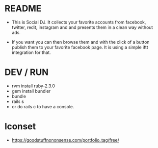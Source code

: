 # README

* This is Social DJ. It collects your favorite accounts from facebook, twitter, redit, instagram and and presents them in a clean way without ads. 

* If you want you can then browse them and with the click of a button publish them to your favorite facebook page. It is using a simple iftt integration for that. 

# DEV / RUN

- rvm install ruby-2.3.0
- gem install bundler
- bundle
- rails s
- or do rails c to have a console.
     

# Iconset

- https://goodstuffnononsense.com/portfolio_tag/free/